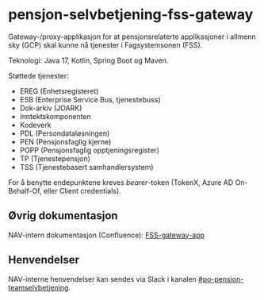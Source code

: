 # pensjon-selvbetjening-fss-gateway

Gateway-/proxy-applikasjon for at pensjonsrelaterte applikasjoner i allmenn sky (GCP) skal kunne nå tjenester i Fagsystemsonen (FSS).

Teknologi: Java 17, Kotlin, Spring Boot og Maven.

Støttede tjenester:

- EREG (Enhetsregisteret)
- ESB (Enterprise Service Bus, tjenestebuss)
- Dok-arkiv (JOARK)
- Inntektskomponenten
- Kodeverk
- PDL (Persondataløsningen)
- PEN (Pensjonsfaglig kjerne)
- POPP (Pensjonsfaglig opptjeningsregister)
- TP (Tjenestepensjon)
- TSS (Tjenestebasert samhandlersystem)

For å benytte endepunktene kreves *bearer*-token (TokenX, Azure AD On-Behalf-Of, eller Client credentials).

## Øvrig dokumentasjon

NAV-intern dokumentasjon (Confluence): [FSS-gateway-app](https://confluence.adeo.no/display/PEN/FSS-gateway-app)

## Henvendelser

NAV-interne henvendelser kan sendes via Slack i kanalen [#po-pensjon-teamselvbetjening](https://nav-it.slack.com/archives/C014M7U1GBY).
